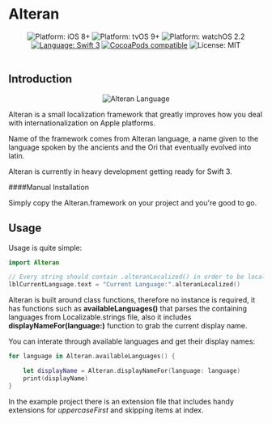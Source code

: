 # Alteran

<p align="center">
    <img src="https://img.shields.io/badge/platform-iOS%208%2B-blue.svg?style=flat" alt="Platform: iOS 8+"/>
    <img src="https://img.shields.io/badge/platform-tvOS%209%2B-blue.svg" alt="Platform: tvOS 9+"/>    
    <img src="https://img.shields.io/badge/platform-watchOS%202.2-blue.svg" alt="Platform: watchOS 2.2"/>        
    <a href="https://developer.apple.com/swift"><img src="https://img.shields.io/badge/swift3-compatible-4BC51D.svg?style=flat" alt="Language: Swift 3" /></a></a>
    <a href="https://github.com/milot/Pendulum/releases/tag/1.0.1"><img src="https://img.shields.io/badge/pod-v1.0.1-orange.svg" alt="CocoaPods compatible" /></a>
    <img src="http://img.shields.io/badge/license-MIT-lightgrey.svg?style=flat" alt="License: MIT" />
     <br><br>
</p>

## Introduction

<p align="center">
<img src="http://vignette3.wikia.nocookie.net/stargate/images/1/1b/Ancient_alpahabet.png/revision/latest?cb=20070103050644" alt="Alteran Language" />
</p>

Alteran is a small localization framework that greatly improves how you deal with internationalization on Apple platforms.

Name of the framework comes from Alteran language, a name given to the language spoken by the ancients and the Ori that eventually evolved into latin.

Alteran is currently in heavy development getting ready for Swift 3.

<!--## Installation

####CocoaPods Installation
Alteran is available on [CocoaPods](http://cocoapods.org). Simply add the following to your project Podfile, and you'll be good to go.

``` ruby
use_frameworks!

pod 'Alteran'
``` -->

####Manual Installation

Simply copy the Alteran.framework on your project and you're good to go.


## Usage

Usage is quite simple:

```Swift
import Alteran

// Every string should contain .alteranLocalized() in order to be localized properly
lblCurrentLanguage.text = "Current Language:".alteranLocalized()
```

Alteran is built around class functions, therefore no instance is required, it has functions such as **availableLanguages()** that parses the containing languages from Localizable.strings file, also it includes **displayNameFor(language:)** function to grab the current display name.

You can interate through available languages and get their display names:

```Swift
for language in Alteran.availableLanguages() {

	let displayName = Alteran.displayNameFor(language: language)
	print(displayName)
}
```

In the example project there is an extension file that includes handy extensions for _uppercaseFirst_ and skipping items at index.
